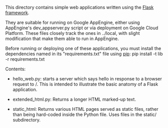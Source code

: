 This directory contains simple web applications written using the
[Flask framework](http://flask.pocoo.org/docs/0.11/quickstart/).

They are suitable for running on Google AppEngine, either using AppEngine's
dev_appserver.py script or via deployment on Google Cloud Platform. These files closely
track the ones in ../local, with slight modification that make them able to run
in AppEngine.


Before running or deploying one of these applications, you must install the dependencies named
in its "requirements.txt" file using [pip](http://pip.readthedocs.io/en/stable/):
    pip install -t lib -r requirements.txt

Contents:

* hello_web.py: starts a server which says hello in response to a
  browser request to /. This is intended to illustrate the basic anatomy of a
  Flask application.

* extended_html.py: Returns a longer HTML marked-up text.

* static_html: Returns various HTML pages served as static files, rather than being
  hard-coded inside the Python file. Uses files in the static/ subdirectory.

